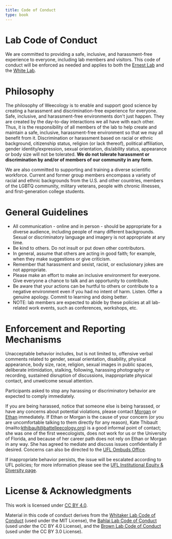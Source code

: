 ```yaml
---
title: Code of Conduct
type: book
---
```


# Lab Code of Conduct

We are committed to providing a safe, inclusive, and harassment-free experience to everyone, including lab members and visitors. This code of conduct will be enforced as needed and applies to both the [Ernest Lab](http://ernestlab.weecology.org/) and the [White Lab](http://whitelab.weecology.org/).

# Philosophy

The philosophy of Weecology is to enable and support good science by creating a harassment and discrimination-free experience for everyone. Safe, inclusive, and harassment-free environments don't just happen. They are created by the day-to-day interactions we all have with each other. Thus, it is the responsibility of all members of the lab to help create and maintain a safe, inclusive, harassment-free environment so that we may all benefit from it. Discrimination or harassment based on racial or ethnic background, citizenship status, religion (or lack thereof), political affiliation, gender identity/expression, sexual orientation, dis/ability status, appearance or body size will not be tolerated. **We do not tolerate harassment or discrimination by and/or of members of our community in any form.**

We are also committed to supporting and training a diverse scientific workforce. Current and former group members encompass a variety of racial and ethnic backgrounds from the U.S. and other countries, members of the LGBTQ community, military veterans, people with chronic illnesses, and first-generation college students.

# General Guidelines

* All communication - online and in person - should be  appropriate for a diverse audience, including people of many different backgrounds. Sexual or discriminatory language and imagery is not appropriate at any time.
* Be kind to others. Do not insult or put down other contributors.
* In general, assume that others are acting in good faith; for example, when they make suggestions or give criticism.
* Remember that harassment and sexist, racist, or exclusionary jokes are not appropriate.
* Please make an effort to make an inclusive environment for everyone. Give everyone a chance to talk and an opportunity to contribute.
* Be aware that your actions can be hurtful to others or contribute to a negative environment even if you had no intent of harm. Listen. Offer a genuine apology. Commit to learning and doing better.
* NOTE: lab members are expected to abide by these policies at all lab-related work events, such as conferences, workshops, etc.

# Enforcement and Reporting Mechanisms

Unacceptable behavior includes, but is not limited to, offensive verbal comments related to gender, sexual orientation, disability, physical appearance, body size, race, religion, sexual images in public spaces, deliberate intimidation, stalking, following, harassing photography or recording, sustained disruption of discussions, inappropriate physical contact, and unwelcome sexual attention.

Participants asked to stop any harassing or discriminatory behavior are expected to comply immediately.

If you are being harassed, notice that someone else is being harassed, or have any concerns about potential violations, please contact [Morgan](mailto:morgan@weecology.org) or [Ethan](mailto:ethan@weecology.org) immediately. If Ethan or Morgan is the cause of your concern (or you are uncomfortable talking to them directly for any reason), Kate Thibault (mailto:kthibault@battelleecology.org) is a good informal point of contact; she was one of the first weecologists, does not work for us or the University of Florida, and because of her career path does not rely on Ethan or Morgan in any way. She has agreed to mediate and discuss issues confidentially if desired. Concerns can also be directed to the [UFL Ombuds Office](https://www.ombuds.ufl.edu/).

If inappropriate behavior persists, the issue will be escalated according to UFL policies; for more information please see the [UFL Institutional Equity & Diversity page](http://hr.ufl.edu/manager-resources/recruitment-staffing/institutional-equity-diversity/).

# License & Acknowledgments

This work is licensed under [CC BY 4.0](https://creativecommons.org/licenses/by/4.0/).

Material in this code of conduct derives from the [Whitaker Lab Code of Conduct](https://github.com/WhitakerLab/Onboarding/blob/master/CODE_OF_CONDUCT.md) (used under the MIT License), the [Bahlai Lab Code of Conduct](https://github.com/BahlaiLab/Policies/blob/master/Code_of_conduct.md) (used under the CC BY 4.0 License), and the [Brown Lab Code of Conduct](http://ivory.idyll.org/lab/coc.html) (used under the CC BY 3.0 License).
